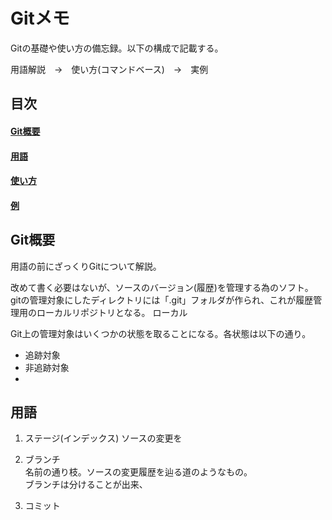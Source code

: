# Gitメモ
Gitの基礎や使い方の備忘録。以下の構成で記載する。

用語解説　->　使い方(コマンドベース)　->　実例　

## 目次
#### [Git概要](#Git概要)  

#### [用語](#用語)  

#### [使い方](#使い方)  

#### [例](#例)  

## Git概要
用語の前にざっくりGitについて解説。  

改めて書く必要はないが、ソースのバージョン(履歴)を管理する為のソフト。  
gitの管理対象にしたディレクトリには「.git」フォルダが作られ、これが履歴管理用のローカルリポジトリとなる。
ローカル  



Git上の管理対象はいくつかの状態を取ることになる。各状態は以下の通り。  
- 追跡対象
- 非追跡対象
- 


## 用語

1. ステージ(インデックス)
   ソースの変更を

2. ブランチ  
   名前の通り枝。ソースの変更履歴を辿る道のようなもの。  
   ブランチは分けることが出来、

3. コミット
